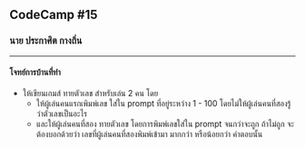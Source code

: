 ## CodeCamp #15

### นาย ประกาศิต กางถิ่น

---

#### โจทย์การบ้านที่ทำ

- ให้เขียนเกมส์ ทายตัวเลข สำหรับเล่น 2 คน โดย
  - ให้ผู้เล่นคนแรกเพิมพ์เลข ใส่ใน prompt ที่อยู่ระหว่าง 1 - 100 โดยไม่ให้ผู้เล่นคนที่สองรู้ว่าตัวเลขเป็นอะไร
  - และให้ผู้เล่นคนที่สอง ทายตัวเลข โดยการพิมพ์เลขใส่ใน prompt จนกว่าจะถูก ถ้าไม่ถูก จะต้องบอกด้วยว่า เลขที่ผู้เล่นคนที่สองพิมพ์เข้ามา มากกว่า หรือน้อยกว่า คำตอบนั้น
